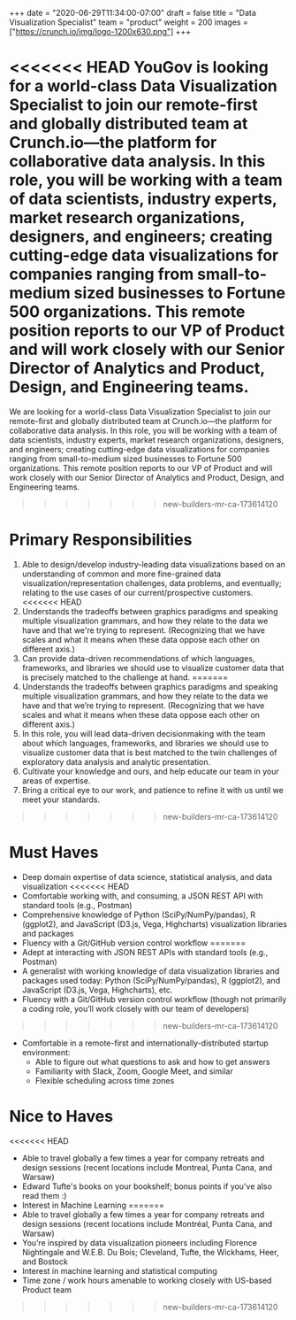 +++
date = "2020-06-29T11:34:00-07:00"
draft = false
title = "Data Visualization Specialist"
team = "product"
weight = 200
images = ["https://crunch.io/img/logo-1200x630.png"]
+++

<<<<<<< HEAD
YouGov is looking for a world-class Data Visualization Specialist to join our remote-first and globally distributed team at Crunch.io—the platform for collaborative data analysis. In this role, you will be working with a team of data scientists, industry experts, market research organizations, designers, and engineers; creating cutting-edge data visualizations for companies ranging from small-to-medium sized businesses to Fortune 500 organizations. This remote position reports to our VP of Product and will work closely with our Senior Director of Analytics and Product, Design, and Engineering teams.
=======
We are looking for a world-class Data Visualization Specialist to join our remote-first and globally distributed team at Crunch.io—the platform for collaborative data analysis. In this role, you will be working with a team of data scientists, industry experts, market research organizations, designers, and engineers; creating cutting-edge data visualizations for companies ranging from small-to-medium sized businesses to Fortune 500 organizations. This remote position reports to our VP of Product and will work closely with our Senior Director of Analytics and Product, Design, and Engineering teams.
>>>>>>> new-builders-mr-ca-173614120

# Primary Responsibilities

1. Able to design/develop industry-leading data visualizations based on an understanding of common and more fine-grained data visualization/representation challenges, data problems, and eventually; relating to the use cases of our current/prospective customers.
<<<<<<< HEAD
2. Understands the tradeoffs between graphics paradigms and speaking multiple visualization grammars, and how they relate to the data we have and that we're trying to represent. (Recognizing that we have scales and what it means when these data oppose each other on different axis.)
3. Can provide data-driven recommendations of which languages, frameworks, and libraries we should use to visualize customer data that is precisely matched to the challenge at hand.
=======
2. Understands the tradeoffs between graphics paradigms and speaking multiple visualization grammars, and how they relate to the data we have and that we’re trying to represent. (Recognizing that we have scales and what it means when these data oppose each other on different axis.)
3. In this role, you will lead data-driven decisionmaking with the team about which languages, frameworks, and libraries we should use to visualize customer data that is best matched to the twin challenges of exploratory data analysis and analytic presentation.
4. Cultivate your knowledge and ours, and help educate our team in your areas of expertise.
5. Bring a critical eye to our work, and patience to refine it with us until we meet your standards.

>>>>>>> new-builders-mr-ca-173614120

# Must Haves

- Deep domain expertise of data science, statistical analysis, and data visualization
<<<<<<< HEAD
- Comfortable working with, and consuming, a JSON REST API with standard tools (e.g., Postman)
- Comprehensive knowledge of Python (SciPy/NumPy/pandas), R (ggplot2), and JavaScript (D3.js, Vega, Highcharts) visualization libraries and packages
- Fluency with a Git/GitHub version control workflow
=======
- Adept at interacting with JSON REST APIs with standard tools (e.g., Postman)
- A generalist with working knowledge of data visualization libraries and packages used today: Python (SciPy/NumPy/pandas), R (ggplot2), and JavaScript (D3.js, Vega, Highcharts), etc.
- Fluency with a Git/GitHub version control workflow (though not primarily a coding role, you’ll work closely with our team of developers)
>>>>>>> new-builders-mr-ca-173614120
- Comfortable in a remote-first and internationally-distributed startup environment:
    - Able to figure out what questions to ask and how to get answers
    - Familiarity with Slack, Zoom, Google Meet, and similar
    - Flexible scheduling across time zones

# Nice to Haves

<<<<<<< HEAD
- Able to travel globally a few times a year  for company retreats and design sessions (recent locations include Montreal, Punta Cana, and Warsaw)
- Edward Tufte's books on your bookshelf; bonus points if you've also read them :)
- Interest in Machine Learning
=======
- Able to travel globally a few times a year for company retreats and design sessions (recent locations include Montréal, Punta Cana, and Warsaw)
- You’re inspired by data visualization pioneers including Florence Nightingale and W.E.B. Du Bois; Cleveland, Tufte, the Wickhams, Heer, and Bostock
- Interest in machine learning and statistical computing
- Time zone / work hours amenable to working closely with US-based Product team
>>>>>>> new-builders-mr-ca-173614120
